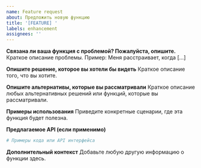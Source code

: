 ```yaml
---
name: Feature request
about: Предложить новую функцию
title: '[FEATURE] '
labels: enhancement
assignees: ''
---
```


**Связана ли ваша функция с проблемой? Пожалуйста, опишите.**
Краткое описание проблемы. Пример: Меня расстраивает, когда [...]

**Опишите решение, которое вы хотели бы видеть**
Краткое описание того, что вы хотите.

**Опишите альтернативы, которые вы рассматривали**
Краткое описание любых альтернативных решений или функций, которые вы рассматривали.

**Примеры использования**
Приведите конкретные сценарии, где эта функция будет полезна.

**Предлагаемое API (если применимо)**
```python
# Примеры кода или API интерфейса
```

**Дополнительный контекст**
Добавьте любую другую информацию о функции здесь.

